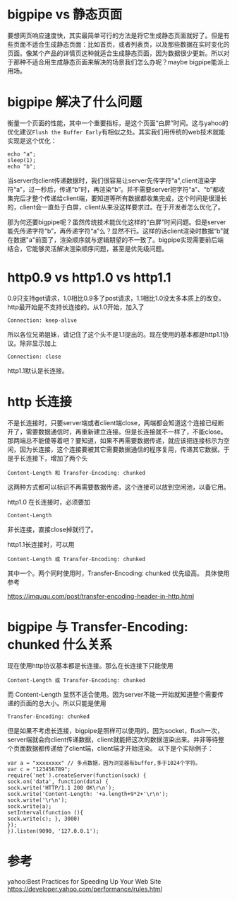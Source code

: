 # bigpipe vs 静态页面

要想网页响应速度快，其实最简单可行的方法是将它生成静态页面就好了。但是有些页面不适合生成静态页面：比如首页，或者列表页，以及那些数据在实时变化的页面。像某个产品的详情页这种就适合生成静态页面，因为数据很少更新。所以对于那种不适合用生成静态页面来解决的场景我们怎么办呢？maybe bigpipe能派上用场。

# bigpipe 解决了什么问题

衡量一个页面的性能，其中一个重要指标，是这个页面“白屏”时间。这与yahoo的优化建议```Flush the Buffer Early```有相似之处。其实我们用传统的web技术就能实现是这个优化：

```
echo "a";
sleep(1);
echo "b";
```

当server向client传递数据时，我们很容易让server先传字符“a",client渲染字符“a”，过一秒后，传递“b”时，再渲染“b”。并不需要server把字符“a”、“b”都收集完后才整个传递给client端，要知道等所有数据都收集完成，这个时间是很漫长的，client会一直处于白屏，client从来没这样要求过。在于开发者怎么优化了。

那为何还要bigpipe呢？虽然传统技术能优化这样的“白屏”时间问题。但是server能先传递字符“b”，再传递字符“a”么？显然不行。这样的话client渲染时数据“b”就在数据"a"前面了，渲染顺序就与逻辑期望的不一致了。bigpipe实现需要前后端结合，它能够灵活解决渲染顺序问题，甚至是优先级问题。



# http0.9 vs http1.0 vs http1.1 
0.9只支持get请求，1.0相比0.9多了post请求，1.1相比1.0没太多本质上的改变。http最开始是不支持长连接的。从1.0开始，加入了
```
Connection: keep-alive
```
所以各位兄弟姐妹，请记住了这个头不是1.1提出的。现在使用的基本都是http1.1协议。除非显示加上
```
Connection: close
```
http1.1默认是长连接。

# http 长连接

不是长连接时，只要server端或者client端close，两端都会知道这个连接已经断开了，需要数据通信时，再重新建立连接。但是长连接就不一样了，不能close。那两端总不能傻等着吧？要知道，如果不再需要数据传递，就应该把连接标示为空闲，因为长连接，这个连接要被其它需要数据通信的程序复用，传递其它数据。于是乎长连接下，增加了两个头
```
Content-Length 和 Transfer-Encoding: chunked

```
这两种方式都可以标识不再需要数据传递，这个连接可以放到空闲池，以备它用。

http1.0 在长连接时，必须要加
```
Content-Length
```
非长连接，直接close掉就行了。

http1.1长连接时，可以用
```
Content-Length 或 Transfer-Encoding: chunked

```
其中一个。两个同时使用时，Transfer-Encoding: chunked 优先级高。
具体使用参考

https://imququ.com/post/transfer-encoding-header-in-http.html

# bigpipe 与 Transfer-Encoding: chunked 什么关系

现在使用http协议基本都是长连接。那么在长连接下只能使用
```
Content-Length 或 Transfer-Encoding: chunked

```
而
Content-Length 显然不适合使用。因为server不能一开始就知道整个需要传递的页面的总大小。所以只能是使用
```
Transfer-Encoding: chunked
```

但是如果不考虑长连接，bigpipe是照样可以使用的。因为socket，flush一次，server端就会向client传递数据，client就能把这次的数据渲染出来。并非等待整个页面数据都传递给了client端，client端才开始渲染。
以下是个实际例子：

```
var a = "xxxxxxxx" // 多点数据，因为浏览器有buffer,多于1024个字符。
var c = "123456789";
require('net').createServer(function(sock) {            sock.on('data', function(data) { 
sock.write('HTTP/1.1 200 OK\r\n'); 
sock.write('Content-Length: '+a.length+9*2+'\r\n'); sock.write('\r\n'); 
sock.write(a); 
setInterval(function (){ 
sock.write(c); }, 3000) 
});
}).listen(9090, '127.0.0.1');

```

# 参考

yahoo:Best Practices for Speeding Up Your Web Site
https://developer.yahoo.com/performance/rules.html
